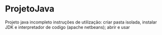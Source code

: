 # ProjetoJava
Projeto java incompleto
instruções de utilização: criar pasta isolada, instalar JDK e interpretador de codigo (apache netbeans); abrir e usar
